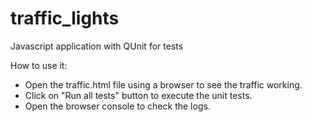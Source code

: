 # traffic_lights
Javascript application with QUnit for tests


How to use it:

- Open the traffic.html file using a browser to see the traffic working.
- Click on "Run all tests" button to execute the unit tests.
- Open the browser console to check the logs.
